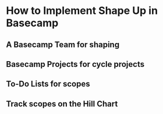 # How to Implement Shape Up in Basecamp

## A Basecamp Team for shaping

## Basecamp Projects for cycle projects

## To-Do Lists for scopes

## Track scopes on the Hill Chart
